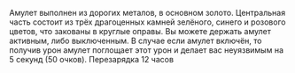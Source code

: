 Амулет выполнен из дорогих металов, в основном золото. Центральная часть состоит из трёх драгоценных камней зелёного, синего и розового цветов, что закованы в круглые оправы. Вы можете держать амулет активным, либо выключенным. В случае если амулет включён, то получив урон амулет поглощает этот урон и делает вас неуязвимым на 5 секунд (50 очков). Перезарядка 12 часов